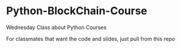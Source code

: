 # Python-BlockChain-Course
Wednesday Class about Python Courses

For classmates that want the code and slides, just pull from this repo
